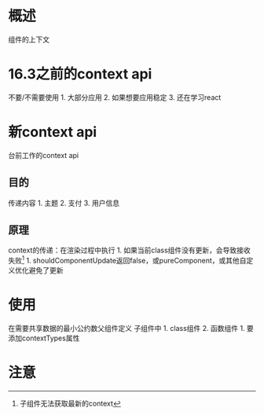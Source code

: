 # 概述 
组件的上下文
# 16.3之前的context api
不要/不需要使用
	1. 大部分应用
	2. 如果想要应用稳定
	3. 还在学习react
# 新context api
台前工作的context api
## 目的
传递内容
	1. 主题
	2. 支付
	3. 用户信息
## 原理
context的传递：在渲染过程中执行
	1. 如果当前class组件没有更新，会导致接收失败[^1] 
		1. shouldComponentUpdate返回false，或pureComponent，或其他自定义优化避免了更新
# 使用
在需要共享数据的最小公约数父组件定义
子组件中
	1. class组件
	2. 函数组件
		1. 要添加contextTypes属性

# 注意

[^1]: 子组件无法获取最新的context